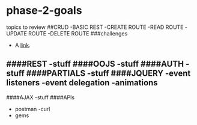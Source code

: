 # phase-2-goals
topics to review 
##CRUD
 -BASIC REST
 -CREATE ROUTE
 -READ ROUTE
 -UPDATE ROUTE
 -DELETE ROUTE
  ###challenges
   - A [link](http://example.com "Title"). 

####REST
 -stuff
####OOJS
 -stuff
####AUTH
 -stuff
####PARTIALS
 -stuff
####JQUERY
 -event listeners
 -event delegation
 -animations 
 -
####AJAX
 -stuff
####APIs
 - postman 
 -curl 
 - gems 
 
